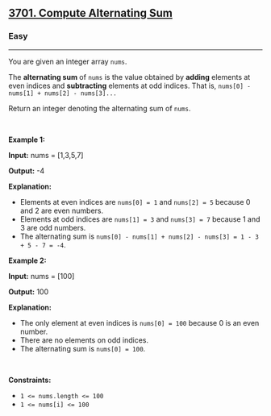 <h2><a href="https://leetcode.com/problems/compute-alternating-sum/">3701. Compute Alternating Sum</a></h2><h3>Easy</h3><hr><p>You are given an integer array <code>nums</code>.</p>

<p>The <strong>alternating sum</strong> of <code>nums</code> is the value obtained by <strong>adding</strong> elements at even indices and <strong>subtracting</strong> elements at odd indices. That is, <code>nums[0] - nums[1] + nums[2] - nums[3]...</code></p>

<p>Return an integer denoting the alternating sum of <code>nums</code>.</p>

<p>&nbsp;</p>
<p><strong class="example">Example 1:</strong></p>

<div class="example-block">
<p><strong>Input:</strong> <span class="example-io">nums = [1,3,5,7]</span></p>

<p><strong>Output:</strong> <span class="example-io">-4</span></p>

<p><strong>Explanation:</strong></p>

<ul>
	<li>Elements at even indices are <code>nums[0] = 1</code> and <code>nums[2] = 5</code> because 0 and 2 are even numbers.</li>
	<li>Elements at odd indices are <code>nums[1] = 3</code> and <code>nums[3] = 7</code> because 1 and 3 are odd numbers.</li>
	<li>The alternating sum is <code>nums[0] - nums[1] + nums[2] - nums[3] = 1 - 3 + 5 - 7 = -4</code>.</li>
</ul>
</div>

<p><strong class="example">Example 2:</strong></p>

<div class="example-block">
<p><strong>Input:</strong> <span class="example-io">nums = [100]</span></p>

<p><strong>Output:</strong> <span class="example-io">100</span></p>

<p><strong>Explanation:</strong></p>

<ul>
	<li>The only element at even indices is <code>nums[0] = 100</code> because 0 is an even number.</li>
	<li>There are no elements on odd indices.</li>
	<li>The alternating sum is <code>nums[0] = 100</code>.</li>
</ul>
</div>

<p>&nbsp;</p>
<p><strong>Constraints:</strong></p>

<ul>
	<li><code>1 &lt;= nums.length &lt;= 100</code></li>
	<li><code>1 &lt;= nums[i] &lt;= 100</code></li>
</ul>
